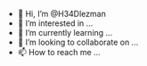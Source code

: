 - 👋 Hi, I’m @H34Dlezman
- 👀 I’m interested in ...
- 🌱 I’m currently learning ...
- 💞️ I’m looking to collaborate on ...
- 📫 How to reach me ...

<!---
H34Dlezman/H34Dlezman is a ✨ special ✨ repository because its `README.md` (this file) appears on your GitHub profile.
You can click the Preview link to take a look at your changes.
--->
